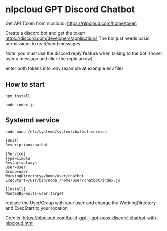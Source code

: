 # nlpcloud GPT Discord Chatbot

Get API Token from nlpcloud: https://nlpcloud.com/home/token

Create a discord bot and get the token: https://discord.com/developers/applications
The bot just needs basic permissions to read/send messages

Note: you must use the discord reply feature when talking to the bot! (hover over a message and click the reply arrow)

enter both tokens into .env (example at example.env file)

## How to start
```
npm install

node index.js
```

## Systemd service

```
sudo nano /etc/systemd/system/chatbot.service
```
```
[Unit]
Description=chatbot

[Service]
Type=simple
Restart=always
User=user
Group=user
WorkingDirectory=/home/user/chatbot
ExecStart=/usr/bin/node /home/user/chatbot/index.js

[Install]
WantedBy=multi-user.target
```
replace the User/Group with your user and change the WorkingDirectory and ExecStart to your location

Credits: https://nlpcloud.com/build-gpt-j-gpt-neox-discord-chatbot-with-nlpcloud.html
